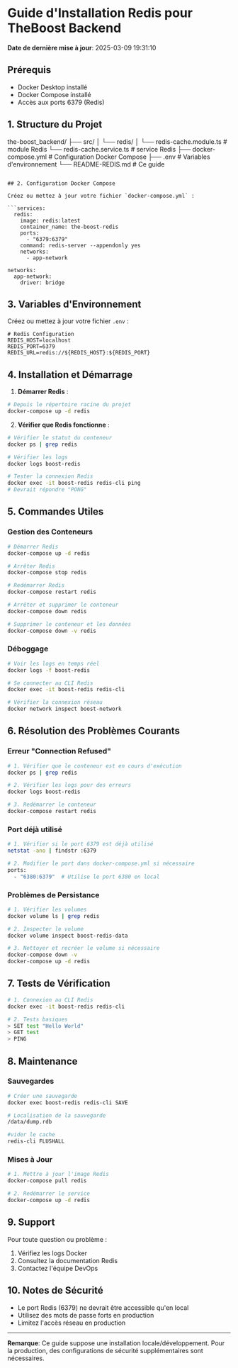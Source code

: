 # Guide d'Installation Redis pour TheBoost Backend
**Date de dernière mise à jour**: 2025-03-09 19:31:10  

## Prérequis
- Docker Desktop installé
- Docker Compose installé
- Accès aux ports 6379 (Redis)

## 1. Structure du Projet

the-boost_backend/
├── src/
│   └── redis/
│       └── redis-cache.module.ts     # module Redis
        └── redis-cache.service.ts    # service  Redis 
├── docker-compose.yml         # Configuration Docker Compose
├── .env                      # Variables d'environnement
└── README-REDIS.md           # Ce guide
```

## 2. Configuration Docker Compose

Créez ou mettez à jour votre fichier `docker-compose.yml` :

```services:
  redis:
    image: redis:latest
    container_name: the-boost-redis
    ports:
      - "6379:6379"
    command: redis-server --appendonly yes
    networks:
      - app-network

networks:
  app-network:
    driver: bridge
```

## 3. Variables d'Environnement

Créez ou mettez à jour votre fichier `.env` :

```env
# Redis Configuration
REDIS_HOST=localhost
REDIS_PORT=6379
REDIS_URL=redis://${REDIS_HOST}:${REDIS_PORT}
```

## 4. Installation et Démarrage

1. **Démarrer Redis** :
```bash
# Depuis le répertoire racine du projet
docker-compose up -d redis
```

2. **Vérifier que Redis fonctionne** :
```bash
# Vérifier le statut du conteneur
docker ps | grep redis

# Vérifier les logs
docker logs boost-redis

# Tester la connexion Redis
docker exec -it boost-redis redis-cli ping
# Devrait répondre "PONG"
```

## 5. Commandes Utiles

### Gestion des Conteneurs
```bash
# Démarrer Redis
docker-compose up -d redis

# Arrêter Redis
docker-compose stop redis

# Redémarrer Redis
docker-compose restart redis

# Arrêter et supprimer le conteneur
docker-compose down redis

# Supprimer le conteneur et les données
docker-compose down -v redis
```

### Déboggage
```bash
# Voir les logs en temps réel
docker logs -f boost-redis

# Se connecter au CLI Redis
docker exec -it boost-redis redis-cli

# Vérifier la connexion réseau
docker network inspect boost-network
```

## 6. Résolution des Problèmes Courants

### Erreur "Connection Refused"
```bash
# 1. Vérifier que le conteneur est en cours d'exécution
docker ps | grep redis

# 2. Vérifier les logs pour des erreurs
docker logs boost-redis

# 3. Redémarrer le conteneur
docker-compose restart redis
```

### Port déjà utilisé
```bash
# 1. Vérifier si le port 6379 est déjà utilisé
netstat -ano | findstr :6379

# 2. Modifier le port dans docker-compose.yml si nécessaire
ports:
  - "6380:6379"  # Utilise le port 6380 en local
```

### Problèmes de Persistance
```bash
# 1. Vérifier les volumes
docker volume ls | grep redis

# 2. Inspecter le volume
docker volume inspect boost-redis-data

# 3. Nettoyer et recréer le volume si nécessaire
docker-compose down -v
docker-compose up -d redis
```

## 7. Tests de Vérification

```bash
# 1. Connexion au CLI Redis
docker exec -it boost-redis redis-cli

# 2. Tests basiques
> SET test "Hello World"
> GET test
> PING
```

## 8. Maintenance

### Sauvegardes
```bash
# Créer une sauvegarde
docker exec boost-redis redis-cli SAVE

# Localisation de la sauvegarde
/data/dump.rdb

#vider le cache
redis-cli FLUSHALL
```

### Mises à Jour
```bash
# 1. Mettre à jour l'image Redis
docker-compose pull redis

# 2. Redémarrer le service
docker-compose up -d redis
```

## 9. Support

Pour toute question ou problème :
1. Vérifiez les logs Docker
2. Consultez la documentation Redis
3. Contactez l'équipe DevOps

## 10. Notes de Sécurité

- Le port Redis (6379) ne devrait être accessible qu'en local
- Utilisez des mots de passe forts en production
- Limitez l'accès réseau en production

---

**Remarque**: Ce guide suppose une installation locale/développement. Pour la production, des configurations de sécurité supplémentaires sont nécessaires.
